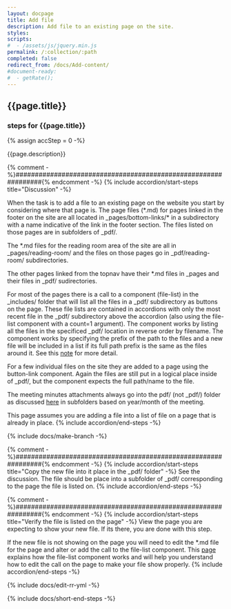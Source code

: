 ```yaml
---
layout: docpage
title: Add file
description: Add file to an existing page on the site.
styles:
scripts:
#  - /assets/js/jquery.min.js
permalink: /:collection/:path
completed: false
redirect_from: /docs/Add-content/
#document-ready:
#  - getRate();
---
```


## {{page.title}}

<h3 class="usa-sr-only">steps for {{page.title}}</h3>
{% assign accStep = 0 -%}

{{page.description}}

{% comment -%}###############################################################{% endcomment -%}
{% include accordion/start-steps title="Discussion" -%}

When the task is to add a file to an existing page on the website you start by considering where that page is.  The page files (\*.md) for pages linked in the footer on the site are all located in _pages/bottom-links/\* in a subdirectory with a name indicative of the link in the footer section.  The files listed on those pages are in subfolders of _pdf/.

The \*.md files for the reading room area of the site are all in _pages/reading-room/ and the files on those pages go in _pdf/reading-room/ subdirectories.

The other pages linked from the topnav have their \*.md files in _pages and their files in _pdf/ sudirectories.

For most of the pages there is a call to a component (file-list) in the _includes/ folder that will list all the files in a _pdf/ subdirectory as buttons on the page.  These file lists are contained in accordions with only the most recent file in the _pdf/ subdirectory above the accordion (also using the file-list component with a count=1 argument).  The component works by listing all the files in the specificed _pdf/ location in reverse order by filename.  The component works by specifying the prefix of the path to the files and a new file will be included in a list if its full path prefix is the same as the files around it.  See this [note]({{site.baseurl}}/docs/Notes/file-list) for more detail.

For a few individual files on the site they are added to a page using the button-link component.  Again the files are still put in a logical place inside of _pdf/, but the component expects the full path/name to the file.

The meeting minutes attachments always go into the pdf/ (not _pdf/) folder as discussed [here]({{site.baseurl}}/docs/Add-Content/add-meeting-minutes) in subfolders based on year/month of the meeting.

This page assumes you are adding a file into a list of file on a page that is already in place.
{% include accordion/end-steps -%}


{% include docs/make-branch -%}

{% comment -%}###############################################################{% endcomment -%}
{% include accordion/start-steps title="Copy the new file into it place in the _pdf/ folder" -%}
See the discussion.  The file should be place into a subfolder of _pdf/ corresponding to the page the file is listed on.
{% include accordion/end-steps -%}

{% comment -%}###############################################################{% endcomment -%}
{% include accordion/start-steps title="Verify the file is listed on the page" -%}
View the page you are expecting to show your new file.  If its there, you are done with this step.

If the new file is not showing on the page you will need to edit the \*.md file for the page and alter or add the call to the file-list component.  This [page]({{site.baseurl}}/docs/Notes/file-list) explains how the file-list component works and will help you understand how to edit the call on the page to make your file show properly.
{% include accordion/end-steps -%}


{% include docs/edit-rr-yml -%}

{% include docs/short-end-steps -%}

